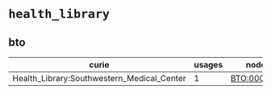 # `health_library`

## bto

| curie                                      |   usages | nodes                                                     |
|--------------------------------------------|----------|-----------------------------------------------------------|
| Health_Library:Southwestern_Medical_Center |        1 | [BTO:0003840](http://purl.obolibrary.org/obo/BTO_0003840) |

